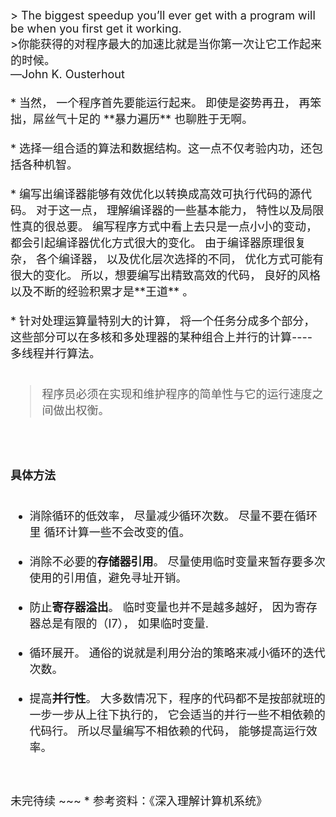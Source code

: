 <br>
<font size = 4; background-color: #fffefb;>
>  The biggest speedup you’ll ever get with a program will be when you first get it working.<br>
>你能获得的对程序最大的加速比就是当你第一次让它工作起来的时候。<br>
—John K. Ousterhout
<br>

<br>
* 当然， 一个程序首先要能运行起来。 即使是姿势再丑， 再笨拙，屌丝气十足的 **暴力遍历**  也聊胜于无啊。 <br><br>
* 选择一组合适的算法和数据结构。这一点不仅考验内功，还包括各种机智。  <br><br>
* 编写出编译器能够有效优化以转换成高效可执行代码的源代码。 对于这一点， 理解编译器的一些基本能力， 特性以及局限性真的很总要。 编写程序方式中看上去只是一点小小的变动， 都会引起编译器优化方式很大的变化。 由于编译器原理很复杂， 各个编译器， 以及优化层次选择的不同， 优化方式可能有很大的变化。 所以，想要编写出精致高效的代码， 良好的风格以及不断的经验积累才是**王道** 。 <br><br>
* 针对处理运算量特别大的计算， 将一个任务分成多个部分， 这些部分可以在多核和多处理器的某种组合上并行的计算---- 多线程并行算法。<br> <br>

> 程序员必须在实现和维护程序的简单性与它的运行速度之间做出权衡。

<br><br>

**具体方法**
<br><br>
* 消除循环的低效率， 尽量减少循环次数。 尽量不要在循环里 循环计算一些不会改变的值。 <br><br>
* 消除不必要的**存储器引用**。 尽量使用临时变量来暂存要多次使用的引用值，避免寻址开销。 <br><br>
* 防止**寄存器溢出**。 临时变量也并不是越多越好， 因为寄存器总是有限的（I7）， 如果临时变量.<br><br>
*  循环展开。 通俗的说就是利用分治的策略来减小循环的迭代次数。 <br><br>
* 提高**并行性**。 大多数情况下，程序的代码都不是按部就班的一步一步从上往下执行的， 它会适当的并行一些不相依赖的代码行。 所以尽量编写不相依赖的代码， 能够提高运行效率。
<br>
<br>
<font color:pink>未完待续 ~~~ </font>
* 参考资料：《深入理解计算机系统》
</font>
<br>
